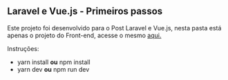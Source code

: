 ## Laravel e Vue.js - Primeiros passos

<p>Este projeto foi desenvolvido para o Post Laravel e Vue.js, 
nesta pasta está apenas o projeto do Front-end, acesse o 
mesmo <a href="https://www.linkedin.com/pulse/laravel-e-vuejs-front-end-eduardo-silva">aqui.</a></p>

<p>Instruções:</p>
<ul>
    <li>yarn install <strong>ou</strong> npm install</li>
    <li>yarn dev <strong>ou</strong> npm run dev</li>
</ul>
